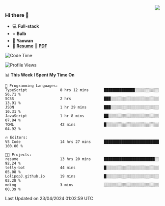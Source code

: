 <img align="right" src="https://github-readme-stats.vercel.app/api?username=LolipopJ&show_icons=true&count_private=true&hide_title=true&include_all_commits=true&theme=vue">

### Hi there 👋

- :computer: **Full-stack**
- :star: **Bulb**
- :pill: **Yaowan**
- :milky_way: [**Resume**](https://lolipopj.github.io/resume/) || [**PDF**](https://cdn.jsdelivr.net/gh/lolipopj/resume/export/resume-en.pdf)

<!--START_SECTION:waka-->
![Code Time](http://img.shields.io/badge/Code%20Time-1%2C888%20hrs%2057%20mins-blue)

![Profile Views](http://img.shields.io/badge/Profile%20Views-6-blue)

📊 **This Week I Spent My Time On** 

```text
💬 Programming Languages: 
TypeScript               8 hrs 12 mins       ██████████████░░░░░░░░░░░   56.71 % 
SCSS                     2 hrs               ███░░░░░░░░░░░░░░░░░░░░░░   13.91 % 
JSON                     1 hr 29 mins        ███░░░░░░░░░░░░░░░░░░░░░░   10.31 % 
JavaScript               1 hr 8 mins         ██░░░░░░░░░░░░░░░░░░░░░░░   07.84 % 
TOML                     42 mins             █░░░░░░░░░░░░░░░░░░░░░░░░   04.92 % 

🔥 Editors: 
VS Code                  14 hrs 27 mins      █████████████████████████   100.00 % 

🐱‍💻 Projects: 
resume                   13 hrs 20 mins      ███████████████████████░░   92.24 % 
telly-bot                44 mins             █░░░░░░░░░░░░░░░░░░░░░░░░   05.08 % 
LolipopJ.github.io       19 mins             █░░░░░░░░░░░░░░░░░░░░░░░░   02.28 % 
mdimg                    3 mins              ░░░░░░░░░░░░░░░░░░░░░░░░░   00.39 % 
```


 Last Updated on 23/04/2024 01:02:59 UTC
<!--END_SECTION:waka-->
